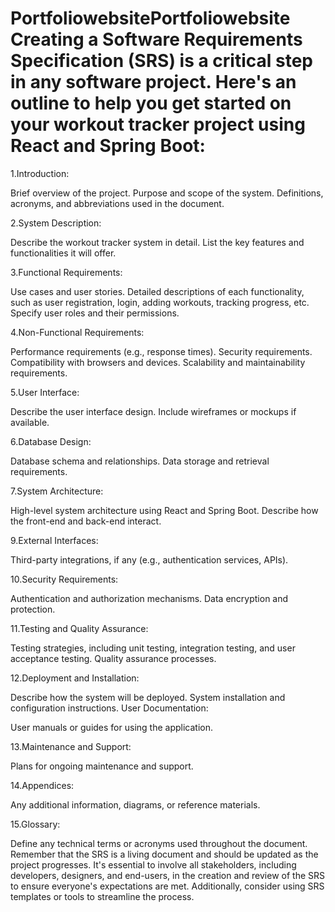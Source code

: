 # PortfoliowebsitePortfoliowebsite Creating a Software Requirements Specification (SRS) is a critical step in any software project. Here's an outline to help you get started on your workout tracker project using React and Spring Boot:

1.Introduction:

Brief overview of the project. Purpose and scope of the system. Definitions, acronyms, and abbreviations used in the document.

2.System Description:

Describe the workout tracker system in detail. List the key features and functionalities it will offer.

3.Functional Requirements:

Use cases and user stories. Detailed descriptions of each functionality, such as user registration, login, adding workouts, tracking progress, etc. Specify user roles and their permissions.

4.Non-Functional Requirements:

Performance requirements (e.g., response times). Security requirements. Compatibility with browsers and devices. Scalability and maintainability requirements.

5.User Interface:

Describe the user interface design. Include wireframes or mockups if available.

6.Database Design:

Database schema and relationships. Data storage and retrieval requirements.

7.System Architecture:

High-level system architecture using React and Spring Boot. Describe how the front-end and back-end interact.

9.External Interfaces:

Third-party integrations, if any (e.g., authentication services, APIs).

10.Security Requirements:

Authentication and authorization mechanisms. Data encryption and protection.

11.Testing and Quality Assurance:

Testing strategies, including unit testing, integration testing, and user acceptance testing. Quality assurance processes.

12.Deployment and Installation:

Describe how the system will be deployed. System installation and configuration instructions. User Documentation:

User manuals or guides for using the application.

13.Maintenance and Support:

Plans for ongoing maintenance and support.

14.Appendices:

Any additional information, diagrams, or reference materials.

15.Glossary:

Define any technical terms or acronyms used throughout the document. Remember that the SRS is a living document and should be updated as the project progresses. It's essential to involve all stakeholders, including developers, designers, and end-users, in the creation and review of the SRS to ensure everyone's expectations are met. Additionally, consider using SRS templates or tools to streamline the process.
